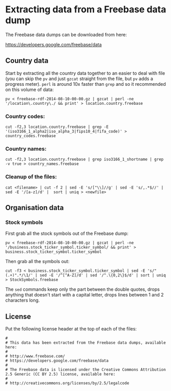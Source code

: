 Extracting data from a Freebase data dump
=========================================

The Freebase data dumps can be downloaded from here:

<https://developers.google.com/freebase/data>


## Country data

Start by extracting all the country data together to an easier to deal with file (you can skip the `pv` and just `gzcat` straight from the file, but `pv` adds a progress meter). `perl` is around 10x faster than `grep` and so it recommended on this volume of data:

    pv < freebase-rdf-2014-08-10-00-00.gz | gzcat | perl -ne '/location\.country\./ && print' > location.country.freebase

### Country codes:

    cut -f2,3 location.country.freebase | grep -E '(iso3166_1_alpha2|iso_alpha_3|fips10_4|fifa_code)' > country_codes.freebase
    
### Country names:

    cut -f2,3 location.country.freebase | grep iso3166_1_shortname | grep -v true > country_names.freebase

### Cleanup of the files:

    cat <filename> | cut -f 2 | sed -E 's/["\\]//g' | sed -E 's/,.*$//' | sed -E '/[a-z]/d' |  sort | uniq > <newfile>

## Organisation data

### Stock symbols

First grab all the stock symbols out of the Freebase dump:

    pv < freebase-rdf-2014-08-10-00-00.gz | gzcat | perl -ne '/business.stock_ticker_symbol.ticker_symbol/ && print' > business.stock_ticker_symbol.ticker_symbol
    
Then grab all the symbols out:

    cut -f3 < business.stock_ticker_symbol.ticker_symbol | sed -E 's/"(.+)".*/\1/' | sed -E '/^[^A-Z]/d' | sed '/^.\{0,2\}$/d' | sort | uniq > StockSymbols.freebase

The `sed` commands keep only the part between the double quotes, drops anything that doesn't start with a capital letter, drops lines between 1 and 2 characters long.

## License

Put the following license header at the top of each of the files:

    #
    # This data has been extracted from the Freebase data dumps, available here:
    # 
    # http://www.freebase.com/
    # https://developers.google.com/freebase/data
    #
    # The Freebase data is licensed under the Creative Commons Attribution 2.5 Generic (CC BY 2.5) license, available here:
    #
    # http://creativecommons.org/licenses/by/2.5/legalcode

